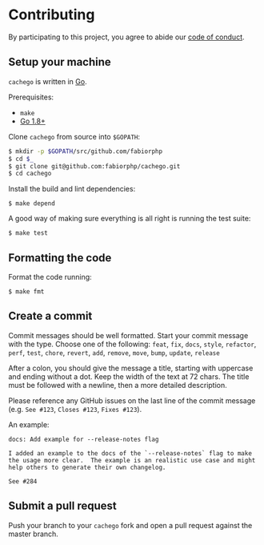 # Contributing

By participating to this project, you agree to abide our [code of conduct](/CODE_OF_CONDUCT.md).

## Setup your machine

`cachego` is written in [Go](https://golang.org/).

Prerequisites:

* `make`
* [Go 1.8+](https://golang.org/doc/install)

Clone `cachego` from source into `$GOPATH`:

```sh
$ mkdir -p $GOPATH/src/github.com/fabiorphp
$ cd $_
$ git clone git@github.com:fabiorphp/cachego.git
$ cd cachego
```

Install the build and lint dependencies:
```console
$ make depend
```

A good way of making sure everything is all right is running the test suite:
```console
$ make test
```

## Formatting the code
Format the code running:
```console
$ make fmt
```

## Create a commit

Commit messages should be well formatted.
Start your commit message with the type. Choose one of the following:
`feat`, `fix`, `docs`, `style`, `refactor`, `perf`, `test`, `chore`, `revert`, `add`, `remove`, `move`, `bump`, `update`, `release`

After a colon, you should give the message a title, starting with uppercase and ending without a dot.
Keep the width of the text at 72 chars.
The title must be followed with a newline, then a more detailed description.

Please reference any GitHub issues on the last line of the commit message (e.g. `See #123`, `Closes #123`, `Fixes #123`).

An example:

```
docs: Add example for --release-notes flag

I added an example to the docs of the `--release-notes` flag to make
the usage more clear.  The example is an realistic use case and might
help others to generate their own changelog.

See #284
```

## Submit a pull request

Push your branch to your `cachego` fork and open a pull request against the
master branch.
